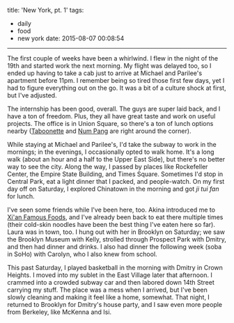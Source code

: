 title: 'New York, pt. 1'
tags:
  - daily
  - food
  - new york
date: 2015-08-07 00:08:54
---

The first couple of weeks have been a whirlwind. I flew in the night of the 19th and started work the next morning. My flight was delayed too, so I ended up having to take a cab just to arrive at Michael and Parilee's apartment before 11pm. I remember being so tired those first few days, yet I had to figure everything out on the go. It was a bit of a culture shock at first, but I've adjusted.

The internship has been good, overall. The guys are super laid back, and I have a ton of freedom. Plus, they all have great taste and work on useful projects. The office is in Union Square, so there's a ton of lunch options nearby ([Taboonette](http://taboonette.com/) and [Num Pang](http://numpangnyc.com/) are right around the corner).

While staying at Michael and Parilee's, I'd take the subway to work in the mornings; in the evenings, I occasionally opted to walk home. It's a long walk (about an hour and a half to the Upper East Side), but there's no better way to see the city. Along the way, I passed by places like Rockefeller Center, the Empire State Building, and Times Square. Sometimes I'd stop in Central Park, eat a light dinner that I packed, and people-watch. On my first day off on Saturday, I explored Chinatown in the morning and got *ji tui fan* for lunch.

I've seen some friends while I've been here, too. Akina introduced me to [Xi'an Famous Foods](http://xianfoods.com/), and I've already been back to eat there multiple times (their cold-skin noodles have been the best thing I've eaten here so far). Laura was in town, too. I hung out with her in Brooklyn on Saturday; we saw the Brooklyn Museum with Kelly, strolled through Prospect Park with Dmitry, and then had dinner and drinks. I also had dinner the following week (soba in SoHo) with Carolyn, who I also knew from school.

This past Saturday, I played basketball in the morning with Dmitry in Crown Heights. I moved into my sublet in the East Village later that afternoon. I crammed into a crowded subway car and then labored down 14th Street carrying my stuff. The place was a mess when I arrived, but I've been slowly cleaning and making it feel like a home, somewhat. That night, I returned to Brooklyn for Dmitry's house party, and I saw even more people from Berkeley, like McKenna and Isi.
